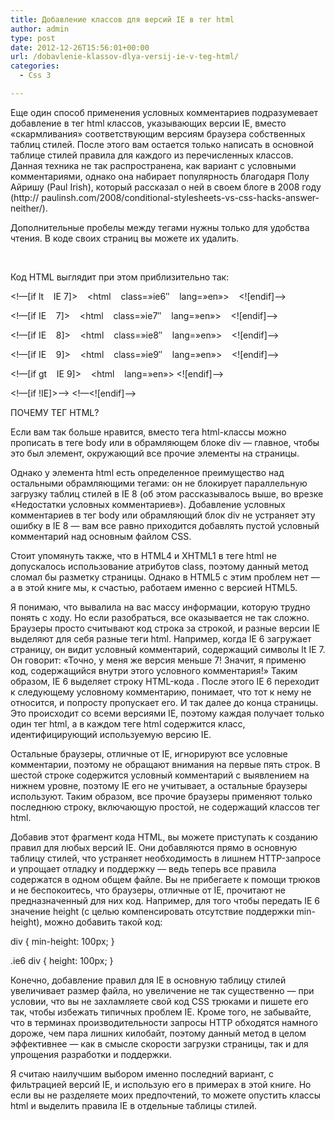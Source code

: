 ```yaml
---
title: Добавление классов для версий IE в тег html
author: admin
type: post
date: 2012-12-26T15:56:01+00:00
url: /dobavlenie-klassov-dlya-versij-ie-v-teg-html/
categories:
  - Css 3

---
```

Еще один способ применения условных комментариев подразумевает добавление в тег html классов, указывающих версии IE, вместо «скармливания» соответствующим версиям браузера собственных таблиц стилей. После этого вам остается только написать в основной таблице стилей правила для каждого из перечисленных классов. Данная техника не так распространена, как вариант с условными комментариями, однако она набирает популярность благодаря Полу Айришу (Paul Irish), который рассказал о ней в своем блоге в 2008 году (http:// paulinsh.com/2008/conditional-stylesheets-vs-css-hacks-answer-neither/).

<div>
  <p>
    Дополнительные пробелы между тегами нужны только для удобства чтения. В коде своих страниц вы можете их удалить.
  </p>
</div>

&nbsp;

Код HTML выглядит при этом приблизительно так:

<!&#8212;[if lt    IE 7]>    <html    class=&#187;ie6&#8243;    lang=&#187;en&#187;>    <![endif]&#8212;>

<!&#8212;[if IE    7]>    <html    class=&#187;ie7&#8243;    lang=&#187;en&#187;>    <![endif]&#8212;>

<!&#8212;[if IE    8]>    <html    class=&#187;ie8&#8243;    lang=&#187;en&#187;>    <![endif]&#8212;>

<!&#8212;[if IE    9]>    <html    class=&#187;ie9&#8243;    lang=&#187;en&#187;>    <![endif]&#8212;>

<!&#8212;[if gt    IE 9]>    <html    lang=&#187;en&#187;> <![endif]&#8212;>

<!&#8212;[if !IE]>&#8212;> <html lang=&#187;en&#187;> <!&#8212;<![endif]&#8212;>

<a name="bookmark55"></a>ПОЧЕМУ ТЕГ HTML?

Если вам так больше нравится, вместо тега html-классы можно прописать в теге body или в обрамляющем блоке div — главное, чтобы это был элемент, окружающий все прочие элементы на страницы.

Однако у элемента html есть определенное преимущество над остальными обрамляющими тегами: он не блокирует параллельную загрузку таблиц стилей в IE 8 (об этом рассказывалось выше, во врезке «Недостатки условных комментариев»). Добавление условных комментариев в тег body или обрамляющий блок div не устраняет эту ошибку в IE 8 — вам все равно приходится добавлять пустой условный комментарий над основным файлом CSS.

Стоит упомянуть также, что в HTML4 и XHTML1 в теге html не допускалось использование атрибутов class, поэтому данный метод сломал бы разметку страницы. Однако в HTML5 с этим проблем нет — а в этой книге мы, к счастью, работаем именно с версией HTML5.

Я понимаю, что вывалила на вас массу информации, которую трудно понять с ходу. Но если разобраться, все оказывается не так сложно. Браузеры просто считывают код строка за строкой, и разные версии IE выделяют для себя разные теги html. Например, когда IE 6 загружает страницу, он видит условный комментарий, содержащий символы lt IE 7. Он говорит: «Точно, у меня же версия меньше 7! Значит, я применю код, содержащийся внутри этого условного комментария!» Таким образом, IE 6 выделяет строку HTML-кода <html lang=&#187;en&#187;>. После этого IE 6 переходит к следующему условному комментарию, понимает, что тот к нему не относится, и попросту пропускает его. И так далее до конца страницы. Это происходит со всеми версиями IE, поэтому каждая получает только один тег html, а в каждом теге html содержится класс, идентифицирующий используемую версию IE.

Остальные браузеры, отличные от IE, игнорируют все условные комментарии, поэтому не обращают внимания на первые пять строк. В шестой строке содержится условный комментарий с выявлением на нижнем уровне, поэтому IE его не учитывает, а остальные браузеры используют. Таким образом, все прочие браузеры применяют только последнюю строку, включающую простой, не содержащий классов тег html.

Добавив этот фрагмент кода HTML, вы можете приступать к созданию правил для любых версий IE. Они добавляются прямо в основную таблицу стилей, что устраняет необходимость в лишнем HTTP-запросе и упрощает отладку и поддержку — ведь теперь все правила содержатся в одном общем файле. Вы не прибегаете к помощи трюков и не беспокоитесь, что браузеры, отличные от IE, прочитают не предназначенный для них код. Например, для того чтобы передать IE 6 значение height (с целью компенсировать отсутствие поддержки min-height), можно добавить такой код:

div { min-height: 100px; }

.ie6 div { height: 100px; }

Конечно, добавление правил для IE в основную таблицу стилей увеличивает размер файла, но увеличение не так существенно — при условии, что вы не захламляете свой код CSS трюками и пишете его так, чтобы избежать типичных проблем IE. Кроме того, не забывайте, что в терминах производительности запросы HTTP обходятся намного дороже, чем пара лишних килобайт, поэтому данный метод в целом эффективнее — как в смысле скорости загрузки страницы, так и для упрощения разработки и поддержки.

Я считаю наилучшим выбором именно последний вариант, с фильтрацией версий IE, и использую его в примерах в этой книге. Но если вы не разделяете моих предпочтений, то можете опустить классы html и выделить правила IE в отдельные таблицы стилей.
